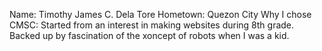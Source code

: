 Name: Timothy James C. Dela Tore
Hometown: Quezon City
Why I chose CMSC: Started from an interest in making websites during 8th grade. Backed up by fascination of the xoncept of robots when I was a kid.